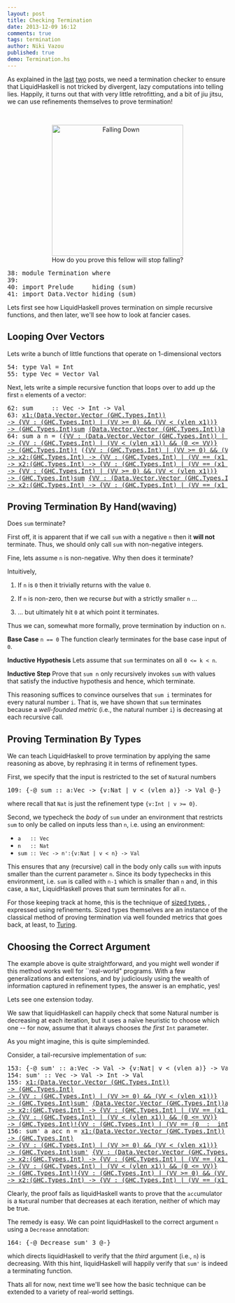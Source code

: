 ```yaml
---
layout: post
title: Checking Termination
date: 2013-12-09 16:12
comments: true
tags: termination
author: Niki Vazou
published: true 
demo: Termination.hs
---
```


As explained in the [last][ref-lies] [two][ref-bottom] posts, we need a termination
checker to ensure that LiquidHaskell is not tricked by divergent, lazy
computations into telling lies. Happily, it turns out that with very 
little retrofitting, and a bit of jiu jitsu, we can use refinements 
themselves to prove termination!

<!-- more -->

<br>

<div class="row-fluid">
   <div class="span12 pagination-centered">
   <p style="text-align:center">
   <img class="center-block" src="../../static/img/falling.jpg" alt="Falling Down" width="300">
       <br>
       How do you prove this fellow will stop falling?
       <br>
   </p>
   </div>
</div>




<pre><span class=hs-linenum>38: </span><span class='hs-keyword'>module</span> <span class='hs-conid'>Termination</span> <span class='hs-keyword'>where</span>
<span class=hs-linenum>39: </span>
<span class=hs-linenum>40: </span><span class='hs-keyword'>import</span> <span class='hs-conid'>Prelude</span>     <span class='hs-varid'>hiding</span> <span class='hs-layout'>(</span><span class='hs-varid'>sum</span><span class='hs-layout'>)</span>
<span class=hs-linenum>41: </span><span class='hs-keyword'>import</span> <span class='hs-conid'>Data</span><span class='hs-varop'>.</span><span class='hs-conid'>Vector</span> <span class='hs-varid'>hiding</span> <span class='hs-layout'>(</span><span class='hs-varid'>sum</span><span class='hs-layout'>)</span>
</pre>

Lets first see how LiquidHaskell proves termination on simple 
recursive functions, and then later, we'll see how to look at 
fancier cases.

Looping Over Vectors
--------------------

Lets write a bunch of little functions that operate on 1-dimensional vectors


<pre><span class=hs-linenum>54: </span><span class='hs-keyword'>type</span> <span class='hs-conid'>Val</span> <span class='hs-keyglyph'>=</span> <span class='hs-conid'>Int</span>
<span class=hs-linenum>55: </span><span class='hs-keyword'>type</span> <span class='hs-conid'>Vec</span> <span class='hs-keyglyph'>=</span> <span class='hs-conid'>Vector</span> <span class='hs-conid'>Val</span>
</pre>

Next, lets write a simple recursive function that loops over to add up
the first `n` elements of a vector:


<pre><span class=hs-linenum>62: </span><span class='hs-definition'>sum</span>     <span class='hs-keyglyph'>::</span> <span class='hs-conid'>Vec</span> <span class='hs-keyglyph'>-&gt;</span> <span class='hs-conid'>Int</span> <span class='hs-keyglyph'>-&gt;</span> <span class='hs-conid'>Val</span>
<span class=hs-linenum>63: </span><a class=annot href="#"><span class=annottext>x1:(Data.Vector.Vector (GHC.Types.Int))
-&gt; {VV : (GHC.Types.Int) | (VV &gt;= 0) &amp;&amp; (VV &lt; (vlen x1))}
-&gt; (GHC.Types.Int)</span><span class='hs-definition'>sum</span></a> <a class=annot href="#"><span class=annottext>(Data.Vector.Vector (GHC.Types.Int))</span><span class='hs-varid'>a</span></a> <span class='hs-num'>0</span> <span class='hs-keyglyph'>=</span> <a class=annot href="#"><span class=annottext>x1:(GHC.Prim.Int#) -&gt; {VV : (GHC.Types.Int) | (VV == (x1  :  int))}</span><span class='hs-num'>0</span></a>
<span class=hs-linenum>64: </span><span class='hs-definition'>sum</span> <span class='hs-varid'>a</span> <span class='hs-varid'>n</span> <span class='hs-keyglyph'>=</span> <span class='hs-layout'>(</span><a class=annot href="#"><span class=annottext>{VV : (Data.Vector.Vector (GHC.Types.Int)) | (VV == a) &amp;&amp; ((vlen VV) &gt;= 0)}</span><span class='hs-varid'>a</span></a> <a class=annot href="#"><span class=annottext>x1:(Data.Vector.Vector (GHC.Types.Int))
-&gt; {VV : (GHC.Types.Int) | (VV &lt; (vlen x1)) &amp;&amp; (0 &lt;= VV)}
-&gt; (GHC.Types.Int)</span><span class='hs-varop'>!</span></a> <span class='hs-layout'>(</span><a class=annot href="#"><span class=annottext>{VV : (GHC.Types.Int) | (VV &gt;= 0) &amp;&amp; (VV &lt; (vlen a))}</span><span class='hs-varid'>n</span></a><a class=annot href="#"><span class=annottext>x1:(GHC.Types.Int)
-&gt; x2:(GHC.Types.Int) -&gt; {VV : (GHC.Types.Int) | (VV == (x1 - x2))}</span><span class='hs-comment'>-</span></a><a class=annot href="#"><span class=annottext>{VV : (GHC.Types.Int) | (VV == (1  :  int))}</span><span class='hs-num'>1</span></a><span class='hs-layout'>)</span><span class='hs-layout'>)</span> <a class=annot href="#"><span class=annottext>x1:(GHC.Types.Int)
-&gt; x2:(GHC.Types.Int) -&gt; {VV : (GHC.Types.Int) | (VV == (x1 + x2))}</span><span class='hs-varop'>+</span></a> <a class=annot href="#"><span class=annottext>x1:(Data.Vector.Vector (GHC.Types.Int))
-&gt; {VV : (GHC.Types.Int) | (VV &gt;= 0) &amp;&amp; (VV &lt; (vlen x1))}
-&gt; (GHC.Types.Int)</span><span class='hs-varid'>sum</span></a> <a class=annot href="#"><span class=annottext>{VV : (Data.Vector.Vector (GHC.Types.Int)) | (VV == a) &amp;&amp; ((vlen VV) &gt;= 0)}</span><span class='hs-varid'>a</span></a> <span class='hs-layout'>(</span><a class=annot href="#"><span class=annottext>{VV : (GHC.Types.Int) | (VV &gt;= 0) &amp;&amp; (VV &lt; (vlen a))}</span><span class='hs-varid'>n</span></a><a class=annot href="#"><span class=annottext>x1:(GHC.Types.Int)
-&gt; x2:(GHC.Types.Int) -&gt; {VV : (GHC.Types.Int) | (VV == (x1 - x2))}</span><span class='hs-comment'>-</span></a><a class=annot href="#"><span class=annottext>{VV : (GHC.Types.Int) | (VV == (1  :  int))}</span><span class='hs-num'>1</span></a><span class='hs-layout'>)</span>
</pre>

Proving Termination By Hand(waving) 
-----------------------------------

Does `sum` terminate? 

First off, it is apparent that if we call `sum` with a
negative `n` then it **will not** terminate. 
Thus, we should only call `sum` with non-negative integers.

Fine, lets assume `n` is non-negative. Why then does it terminate?

Intuitively,

1. If `n` is `0` then it trivially returns with the value `0`.

2. If `n` is non-zero, then we recurse *but* with a strictly smaller `n` ...

3. ... but ultimately hit `0` at which point it terminates.

Thus we can, somewhat more formally, prove termination by induction on `n`. 

**Base Case** `n == 0` The function clearly terminates for the base case input of `0`.

**Inductive Hypothesis** Lets assume that `sum` terminates on all `0 <= k < n`.

**Inductive Step** Prove that `sum n` only recursively invokes `sum` with values that
satisfy the inductive hypothesis and hence, which terminate.

This reasoning suffices to convince ourselves that `sum i` terminates for 
every natural number `i`. That is, we have shown that `sum` terminates 
because a *well-founded metric* (i.e., the natural number `i`) is decreasing 
at each recursive call.

Proving Termination By Types
----------------------------

We can teach LiquidHaskell to prove termination by applying the same reasoning 
as above, by rephrasing it in terms of refinement types.

First, we specify that the input is restricted to the set of `Nat`ural numbers


<pre><span class=hs-linenum>109: </span><span class='hs-keyword'>{-@</span> <span class='hs-varid'>sum</span> <span class='hs-keyglyph'>::</span> <span class='hs-varid'>a</span><span class='hs-conop'>:</span><span class='hs-conid'>Vec</span> <span class='hs-keyglyph'>-&gt;</span> <span class='hs-keyword'>{v:</span><span class='hs-conid'>Nat</span> <span class='hs-keyword'>| v &lt; (vlen a)}</span> <span class='hs-keyglyph'>-&gt;</span> <span class='hs-conid'>Val</span> <span class='hs-keyword'>@-}</span>
</pre>

where recall that `Nat` is just the refinement type `{v:Int | v >= 0}`.

Second, we typecheck the *body* of `sum` under an environment that
restricts `sum` to only be called on inputs less than `n`, i.e. using
an environment:

-  `a   :: Vec`
-  `n   :: Nat`
-  `sum :: Vec -> n':{v:Nat | v < n} -> Val`

This ensures that any (recursive) call in the body only calls `sum` 
with inputs smaller than the current parameter `n`. Since its body 
typechecks in this environment, i.e. `sum` is called with `n-1` which 
is smaller than `n` and, in this case, a `Nat`, LiquidHaskell proves 
that sum terminates for all `n`.

For those keeping track at home, this is the technique of 
[sized types](http://citeseerx.ist.psu.edu/viewdoc/summary?doi=10.1.1.124.5589), 
, expressed using refinements. Sized types themselves are an instance of 
the classical method of proving termination via well founded metrics that 
goes back, at least, to [Turing](http://www.turingarchive.org/viewer/?id=462&title=01b).

Choosing the Correct Argument
-----------------------------

The example above is quite straightforward, and you might well wonder if this
method works well for ``real-world" programs. With a few generalizations
and extensions, and by judiciously using the wealth of information captured in
refinement types, the answer is an emphatic, yes!

Lets see one extension today.

We saw that liquidHaskell can happily check that some Natural number is decreasing
at each iteration, but it uses a na&#239;ve heuristic to choose which one -- for
now, assume that it always chooses *the first* `Int` parameter.

As you might imagine, this is quite simpleminded. 

Consider, a tail-recursive implementation of `sum`:


<pre><span class=hs-linenum>153: </span><span class='hs-keyword'>{-@</span> <span class='hs-varid'>sum'</span> <span class='hs-keyglyph'>::</span> <span class='hs-varid'>a</span><span class='hs-conop'>:</span><span class='hs-conid'>Vec</span> <span class='hs-keyglyph'>-&gt;</span> <span class='hs-conid'>Val</span> <span class='hs-keyglyph'>-&gt;</span> <span class='hs-keyword'>{v:</span><span class='hs-conid'>Nat</span><span class='hs-keyword'>| v &lt; (vlen a)}</span> <span class='hs-keyglyph'>-&gt;</span> <span class='hs-conid'>Val</span> <span class='hs-keyword'>@-}</span>
<span class=hs-linenum>154: </span><span class='hs-definition'>sum'</span> <span class='hs-keyglyph'>::</span> <span class='hs-conid'>Vec</span> <span class='hs-keyglyph'>-&gt;</span> <span class='hs-conid'>Val</span> <span class='hs-keyglyph'>-&gt;</span> <span class='hs-conid'>Int</span> <span class='hs-keyglyph'>-&gt;</span> <span class='hs-conid'>Val</span>
<span class=hs-linenum>155: </span><a class=annot href="#"><span class=annottext>x1:(Data.Vector.Vector (GHC.Types.Int))
-&gt; (GHC.Types.Int)
-&gt; {VV : (GHC.Types.Int) | (VV &gt;= 0) &amp;&amp; (VV &lt; (vlen x1))}
-&gt; (GHC.Types.Int)</span><span class='hs-definition'>sum'</span></a> <a class=annot href="#"><span class=annottext>(Data.Vector.Vector (GHC.Types.Int))</span><span class='hs-varid'>a</span></a> <a class=annot href="#"><span class=annottext>(GHC.Types.Int)</span><span class='hs-varid'>acc</span></a> <span class='hs-num'>0</span> <span class='hs-keyglyph'>=</span> <a class=annot href="#"><span class=annottext>{VV : (GHC.Types.Int) | (VV == acc)}</span><span class='hs-varid'>acc</span></a> <a class=annot href="#"><span class=annottext>x1:(GHC.Types.Int)
-&gt; x2:(GHC.Types.Int) -&gt; {VV : (GHC.Types.Int) | (VV == (x1 + x2))}</span><span class='hs-varop'>+</span></a> <a class=annot href="#"><span class=annottext>{VV : (Data.Vector.Vector (GHC.Types.Int)) | (VV == a) &amp;&amp; ((vlen VV) &gt;= 0)}</span><span class='hs-varid'>a</span></a><a class=annot href="#"><span class=annottext>x1:(Data.Vector.Vector (GHC.Types.Int))
-&gt; {VV : (GHC.Types.Int) | (VV &lt; (vlen x1)) &amp;&amp; (0 &lt;= VV)}
-&gt; (GHC.Types.Int)</span><span class='hs-varop'>!</span></a><a class=annot href="#"><span class=annottext>{VV : (GHC.Types.Int) | (VV == (0  :  int))}</span><span class='hs-num'>0</span></a> 
<span class=hs-linenum>156: </span><span class='hs-definition'>sum'</span> <span class='hs-varid'>a</span> <span class='hs-varid'>acc</span> <span class='hs-varid'>n</span> <span class='hs-keyglyph'>=</span> <a class=annot href="#"><span class=annottext>x1:(Data.Vector.Vector (GHC.Types.Int))
-&gt; (GHC.Types.Int)
-&gt; {VV : (GHC.Types.Int) | (VV &gt;= 0) &amp;&amp; (VV &lt; (vlen x1))}
-&gt; (GHC.Types.Int)</span><span class='hs-varid'>sum'</span></a> <a class=annot href="#"><span class=annottext>{VV : (Data.Vector.Vector (GHC.Types.Int)) | (VV == a) &amp;&amp; ((vlen VV) &gt;= 0)}</span><span class='hs-varid'>a</span></a> <span class='hs-layout'>(</span><span class=hs-error><a class=annot href="#"><span class=annottext>{VV : (GHC.Types.Int) | (VV == acc)}</span><span class='hs-varid'>acc</span></a></span><span class=hs-error> </span><span class=hs-error><a class=annot href="#"><span class=annottext>x1:(GHC.Types.Int)
-&gt; x2:(GHC.Types.Int) -&gt; {VV : (GHC.Types.Int) | (VV == (x1 + x2))}</span><span class='hs-varop'>+</span></a></span><span class=hs-error> </span><span class=hs-error><a class=annot href="#"><span class=annottext>{VV : (Data.Vector.Vector (GHC.Types.Int)) | (VV == a) &amp;&amp; ((vlen VV) &gt;= 0)}</span><span class='hs-varid'>a</span></a></span><span class=hs-error><a class=annot href="#"><span class=annottext>x1:(Data.Vector.Vector (GHC.Types.Int))
-&gt; {VV : (GHC.Types.Int) | (VV &lt; (vlen x1)) &amp;&amp; (0 &lt;= VV)}
-&gt; (GHC.Types.Int)</span><span class='hs-varop'>!</span></a></span><span class=hs-error><a class=annot href="#"><span class=annottext>{VV : (GHC.Types.Int) | (VV &gt;= 0) &amp;&amp; (VV &lt; (vlen a))}</span><span class='hs-varid'>n</span></a></span><span class='hs-layout'>)</span> <span class='hs-layout'>(</span><a class=annot href="#"><span class=annottext>{VV : (GHC.Types.Int) | (VV &gt;= 0) &amp;&amp; (VV &lt; (vlen a))}</span><span class='hs-varid'>n</span></a><a class=annot href="#"><span class=annottext>x1:(GHC.Types.Int)
-&gt; x2:(GHC.Types.Int) -&gt; {VV : (GHC.Types.Int) | (VV == (x1 - x2))}</span><span class='hs-comment'>-</span></a><a class=annot href="#"><span class=annottext>{VV : (GHC.Types.Int) | (VV == (1  :  int))}</span><span class='hs-num'>1</span></a><span class='hs-layout'>)</span>
</pre>

Clearly, the proof fails as liquidHaskell wants to prove that the `acc`umulator 
is a `Nat`ural number that decreases at each iteration, neither of which may be
true.

The remedy is easy. We can point liquidHaskell to the correct argument `n` using a `Decrease` annotation: 
<pre><span class=hs-linenum>164: </span><span class='hs-keyword'>{-@</span> <span class='hs-conid'>Decrease</span> <span class='hs-varid'>sum'</span> <span class='hs-num'>3</span> <span class='hs-keyword'>@-}</span>
</pre>
which directs liquidHaskell to verify that the *third* argument (i.e., `n`) is decreasing. 
With this hint, liquidHaskell will happily verify that `sum'` is indeed a terminating function.

Thats all for now, next time we'll see how the basic technique can be extended
to a variety of real-world settings.

[ref-lies]:  /blog/2013/11/23/telling-lies.lhs/ 
[ref-bottom]: /blog/2013/12/01/getting-to-the-bottom.lhs/
